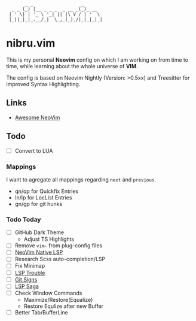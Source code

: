 ```
       _ _                  _       
  _ _ (_) |__ _ _ _  _ __ _(_)_ __  
 | ' \| | '_ \ '_| || |\ V / | '  \ 
 |_||_|_|_.__/_|  \_,_(_)_/|_|_|_|_|
```

# nibru.vim

This is my personal **Neovim** config on which I am working on from time to time, while learning about the whole universe of **VIM**.

The config is based on Neovim Nightly (Version: >0.5xx) and Treesitter for improved Syntax Highlighting.

## Links

- [Awesome NeoVim](https://github.com/rockerBOO/awesome-neovim)

## Todo

- [ ] Convert to LUA

### Mappings

I want to agregate all mappings regarding `next` and `previous`.

- qn/qp for Quickfix Entries
- ln/lp for LocList Entries
- gn/gp for git hunks

### Todo Today

- [ ] GitHub Dark Theme
  - Adjust TS Highlights
- [ ] Remove `vim-` from plug-config files
- [ ] [NeoVim Native LSP](https://www.chrisatmachine.com/Neovim/27-native-lsp/)
- [ ] Research Scss auto-completion/LSP
- [ ] Fix Minimap
- [ ] [LSP Trouble](https://github.com/folke/lsp-trouble.nvim)
- [ ] [Git Signs](https://github.com/lewis6991/gitsigns.nvim)
- [ ] [LSP Saga](https://github.com/glepnir/lspsaga.nvim)
- [ ] Check Window Commands
  - Maximize/Restore(Equalize)
  - Restore Equlize after new Buffer
- [ ] Better Tab/BufferLine 
